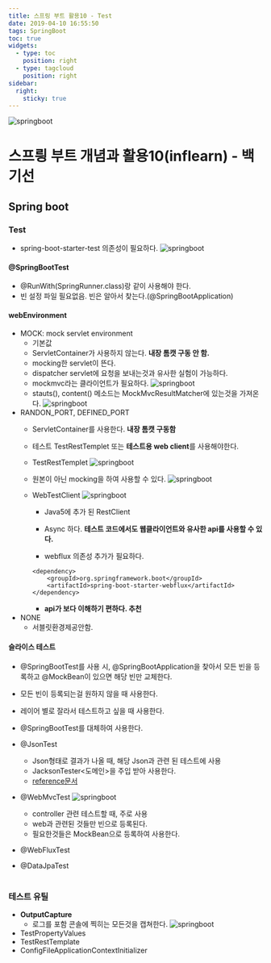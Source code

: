 ```yaml
---
title: 스프링 부트 활용10 - Test
date: 2019-04-10 16:55:50
tags: SpringBoot
toc: true
widgets:
  - type: toc
    position: right
  - type: tagcloud
    position: right
sidebar:
  right:
    sticky: true
---
```


![springboot](/images/springboot_logo.png)
# 스프릥 부트 개념과 활용10(inflearn) - 백기선 
## Spring boot

<!-- more -->

### Test
- spring-boot-starter-test 의존성이 필요하다.
![springboot](/images/springboot/springboot10-2.png)

#### @SpringBootTest
- @RunWith(SpringRunner.class)랑 같이 사용해야 한다.
- 빈 설정 파일 필요없음. 빈은 알아서 찾는다.(@SpringBootApplication)

#### webEnvironment
- MOCK: mock servlet environment
    - 기본값
    - ServletContainer가 사용하지 않는다. 
    **내장 톰캣 구동 안 함.**
    - mocking한 servlet이 뜬다.
    - dispatcher servlet에 요청을 보내는것과 유사한 실험이 가능하다.
    - mockmvc라는 클라이언트가 필요하다.
    ![springboot](/images/springboot/springboot10-1.png)
    - stauts(), content() 메소드는 MockMvcResultMatcher에 있는것을 가져온다.
    ![springboot](/images/springboot/springboot10-3.png)
- RANDON_PORT, DEFINED_PORT
    - ServletContainer를 사용한다. 
    **내장 톰캣 구동함**
    - 테스트 TestRestTemplet 또는 **테스트용 web client**를 사용해야한다.
    
    - TestRestTemplet
    ![springboot](/images/springboot/springboot10-4.png)
        
    - 원본이 아닌 mocking을 하여 사용할 수 있다.
    ![springboot](/images/springboot/springboot10-5.png)
        
    - WebTestClient
        ![springboot](/images/springboot/springboot10-6.png)
        - Java5에 추가 된 RestClient
        - Async 하다.
        **테스트 코드에서도 웹클라이언트와 유사한 api를 사용할 수 있다.**
        
        - webflux 의존성 추가가 필요하다.
        ```
        <dependency>
            <groupId>org.springframework.boot</groupId>
            <artifactId>spring-boot-starter-webflux</artifactId>
        </dependency>
        ```
        - **api가 보다 이해하기 편하다. 추천**
- NONE
    - 서블릿환경제공안함.
    
#### 슬라이스 테스트
- @SpringBootTest를 사용 시, @SpringBootApplication을 찾아서 모든 빈을 등록하고 @MockBean이 있으면 해당 빈만 교체한다.
- 모든 빈이 등록되는걸 원하지 않을 때 사용한다.
- 레이어 별로 잘라서 테스트하고 싶을 때 사용한다.
- @SpringBootTest를 대체하여 사용한다.

- @JsonTest
    - Json형태로 결과가 나올 때, 해당 Json과 관련 된 테스트에 사용
    - JacksonTester<도메인\>을 주입 받아 사용한다.
    - [reference문서](https://docs.spring.io/spring-boot/docs/current/reference/html/boot-features-testing.html#boot-features-testing-spring-boot-applications-testing-autoconfigured-json-tests)
- @WebMvcTest
    ![springboot](/images/springboot/springboot10-7.png)
    - controller 관련 테스트할 때, 주로 사용
    - web과 관련된 것들만 빈으로 등록된다.
    - 필요한것들은 MockBean으로 등록하여 사용한다.
- @WebFluxTest
- @DataJpaTest
<br><br>

### 테스트 유틸
- **OutputCapture**
    - 로그를 포함 콘솔에 찍히는 모든것을 캡쳐한다.
    ![springboot](/images/springboot/springboot10-8.png)
- TestPropertyValues
- TestRestTemplate
- ConfigFileApplicationContextInitializer
<br><br>